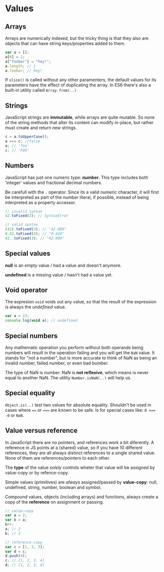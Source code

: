 # Values

## Arrays

Arrays are numerically indexed, but the tricky thing is that they also are objects that can have string keys/properties added to them.

```js
var a = [];
a[0] = 1;
a["foobar"] = "hey!";
a.length; // 1
a.foobar; // hey!
```

If `slice()` is called without any other paramenters, the default values for its parameters have the effect of duplicating the array.
In ES6 there's also a built-in utility called `Array.from(..)`

## Strings

JavaScript strings are **immutable**, while arrays are quite mutable.
So none of the string methods that alter its content can modify in-place, but rather must create and return new strings.

```js
c = a.toUpperCase();
a === c; //false
a; // 'foo'
c; // 'FOO'
```

## Numbers

JavaScript has just one numeric type: **number**. This type includes both 'integer' values and fractional decimal numbers.

Be carefull with the `.` operator. Since its a valid numeric character, it will first be interpreted as part of the number literal, if possible, instead of being interpreted as a property accessor.

```js
// invalid syntax
42.toFixed(3); // SyntaxError

// valid syntax
(42).toFixed(3); // "42.000"
0.42.toFixed(3); // "0.420"
42..toFixed(3); // "42.000"
```

## Special values

**null** is an empty value / had a value and doesn't anymore.

**undefined** is a missing value / hasn't had a value yet.

## Void operator

The expresion `void` voids out any value, so that the result of the expression is always the _undefined_ value.

```js
var a = 23;
console.log(void a); // undefined
```

## Special numbers

Any mathematic operation you perform without both operands being numbers will result in the operation failing and you will get the `NaN` value.
It stands for "not a number", but is more accurate to think of NaN as being an invalid number, failed number, or even bad bumber.

The type of NaN is number. NaN is **not reflexive**, which means is never equal to another NaN. The utility `Number.isNaN(..)` will help us.

## Special equality

`Object.is(..)` test two values for absolute equality. Shouldn't be used in cases where `==` or `===` are known to be safe. Is for special cases like: `0 === -0` or `NaN`.

## Value versus reference

In JavaScript there are no pointers, and references work a bit diferently. A reference in JS points at a (shared) value, so if you have 10 different references, they are all always distinct references to a single shared value. None of them are references/pointers to each other.

The **type** of the value _solely_ controls wheter that value will be assigned by value-copy or by refence-copy.

Simple values (primitives) are _always_ assigned/passed by **value-copy**: null, undefined, string, number, boolean and symbol.

Compound values, objects (including arrays) and functions, always create a copy of the **reference** on assignment or passing.

```js
// value-copy
var a = 2;
var b = a;
b++;
a; // 2
b; // 3

// reference-copy
var c = [1, 2, 3];
var d = c;
d.push(4);
c; // [1, 2, 3, 4]
d; // [1, 2, 3, 4]
```

